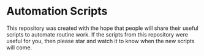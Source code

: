 # Automation Scripts
This repository was created with the hope that people will share their useful scripts to automate routine work. If the scripts from this repository were useful for you, then please star and watch it to know when the new scripts will come.